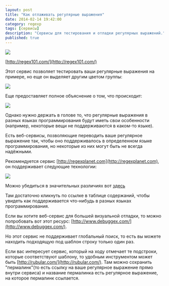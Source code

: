 ```yaml
---
layout: post
title: "Как отлаживать регулярные выражения"
date: 2014-02-14 19:42:00
category: regexp
tags: [сервисы]
description: "Сервисы для тестирования и отладки регулярных выражений."
published: true
---
```


<img src="http://s018.radikal.ru/i515/1405/22/e0462874a3d3.png" class="img-responsive" /> <br />

[http://regex101.com/](http://regex101.com/)

Этот сервис позволяет тестировать ваши регулярные выражения на примере, но еще он выделяет другим цветом группы:<br />

<a target="_blank" href="http://qph.is.quoracdn.net/main-qimg-ae64948db789ce154ab7804daa242fae?convert_to_webp=true"><img src="http://qph.is.quoracdn.net/main-qimg-ae64948db789ce154ab7804daa242fae?convert_to_webp=true" class="img-responsive" /></a><br />

Еще предоставляет полное объяснение о том, что происходит:<br />

<a target="_blank" href="http://qph.is.quoracdn.net/main-qimg-61225b629452cf3e345c45e2db762d32?convert_to_webp=true"><img src="http://qph.is.quoracdn.net/main-qimg-61225b629452cf3e345c45e2db762d32?convert_to_webp=true" class="img-responsive" /></a><br />

Однако нужно держать в голове то, что регулярные выражения в разных языках программирования будут иметь свои особенности (например, некоторые вещи не поддерживаются в каком-то языке). 

Есть веб-сервисы, позволяющие переводить ваше регулярное выражение так, чтобы оно поддерживалось в определенном языке программирования, но некоторые из них могут быть не всегда надёжными.

Рекомендуется сервис [http://regexplanet.com](http://regexplanet.com), он поддерживает следующие технологии:<br />

<a target="_blank" href="http://qph.is.quoracdn.net/main-qimg-3d70886b7dca6b96f25e3b53de5a86dc?convert_to_webp=true"><img src="http://qph.is.quoracdn.net/main-qimg-3d70886b7dca6b96f25e3b53de5a86dc?convert_to_webp=true" class="img-responsive" /></a><br />

Можно убедиться в значительных различиях вот [здесь](http://www.regular-expressions.info/refflavors.html)

Там достаточно кликнуть по ссылке в таблице содержаний, чтобы увидеть как поддерживается что-нибудь в разных языках программирования.

Если вы хотите веб-сервис для большей визуальной отладки, то можно попробовать вот этот ресурс:
[http://www.debuggex.com/](http://www.debuggex.com/).

Но этот сервис не поддерживает глобальный поиск, то есть вы можете находить подходящую под шаблон строку только один раз.

Если вас интересует сервис, который на ходу отмечает те подстроки, которые соответствуют шаблону, то удобным инструментом может быть [http://rubular.com/](http://rubular.com/). Там можно сохранить "пермалинк"(то есть ссылку на ваше регулярное выражение прямо внутри сервиса) и название пермалинка есть регулярное выражение, на которое пермалинк ссылается.

